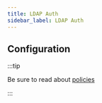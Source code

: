 ```yaml
---
title: LDAP Auth
sidebar_label: LDAP Auth
---
```


<PolicyIntro policy="ldap-auth-inbound" />

## Configuration

:::tip

Be sure to read about [policies](/docs/policies)

:::

<PolicyExample policy="ldap-auth-inbound" />

<PolicyOptions policy="ldap-auth-inbound" />
